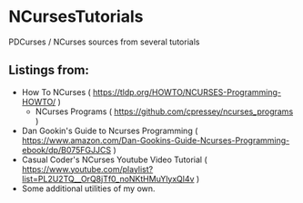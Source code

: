 # NCursesTutorials
PDCurses / NCurses sources from several tutorials

## Listings from:

* How To NCurses ( https://tldp.org/HOWTO/NCURSES-Programming-HOWTO/ )
    + NCurses Programs ( https://github.com/cpressey/ncurses_programs )
* Dan Gookin's Guide to Ncurses Programming ( https://www.amazon.com/Dan-Gookins-Guide-Ncurses-Programming-ebook/dp/B075FGJJCS )
* Casual Coder's NCurses Youtube Video Tutorial ( https://www.youtube.com/playlist?list=PL2U2TQ__OrQ8jTf0_noNKtHMuYlyxQl4v )
* Some additional utilities of my own.

